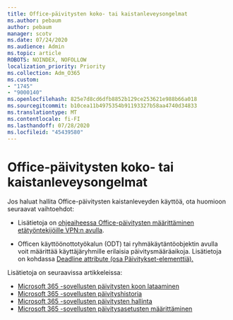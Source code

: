 ```yaml
---
title: Office-päivitysten koko- tai kaistanleveysongelmat
ms.author: pebaum
author: pebaum
manager: scotv
ms.date: 07/24/2020
ms.audience: Admin
ms.topic: article
ROBOTS: NOINDEX, NOFOLLOW
localization_priority: Priority
ms.collection: Adm_O365
ms.custom:
- "1745"
- "9000140"
ms.openlocfilehash: 825e7d8cd6dfb8852b129ce253621e988b66a018
ms.sourcegitcommit: b10cea11b4975354b91193327b58aa4740d34833
ms.translationtype: MT
ms.contentlocale: fi-FI
ms.lasthandoff: 07/28/2020
ms.locfileid: "45439580"
---
```

# <a name="size-or-bandwidth-concerns-with-office-updates"></a>Office-päivitysten koko- tai kaistanleveysongelmat

Jos haluat hallita Office-päivitysten kaistanleveyden käyttöä, ota huomioon seuraavat vaihtoehdot:

-   Lisätietoja on [ohjeaiheessa Office-päivitysten määrittäminen etätyöntekijöille VPN:n avulla](https://techcommunity.microsoft.com/t5/office-365-blog/configuring-office-365-proplus-updates-for-remote-workers-using/ba-p/1253491).  
    
-   Officen käyttöönottotyökalun (ODT) tai ryhmäkäytäntöobjektin avulla voit määrittää käyttäjäryhmille erilaisia päivitysmääräaikoja. Lisätietoja on kohdassa [Deadline attribute (osa Päivitykset-elementtiä).](https://docs.microsoft.com/deployoffice/configuration-options-for-the-office-2016-deployment-tool#deadline-attribute-part-of-updates-element)
    
Lisätietoja on seuraavissa artikkeleissa:  
- [Microsoft 365 -sovellusten päivitysten koon lataaminen](https://docs.microsoft.com/officeupdates/download-sizes-office365-proplus-updates)  
- [Microsoft 365 -sovellusten päivityshistoria](https://docs.microsoft.com/officeupdates/update-history-microsoft365-apps-by-date)  
- [Microsoft 365 -sovellusten päivitysten hallinta](https://docs.microsoft.com/deployoffice/choose-how-manage-updates-microsoft-365-apps)  
- [Microsoft 365 -sovellusten päivitysasetusten määrittäminen](https://docs.microsoft.com/deployoffice/configure-update-settings-microsoft-365-apps)